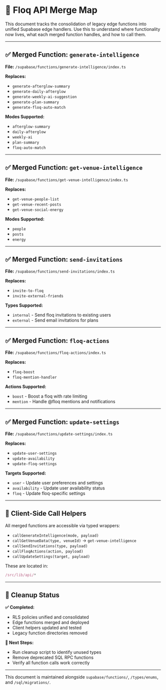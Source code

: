 
# 📘 Floq API Merge Map

This document tracks the consolidation of legacy edge functions into unified Supabase edge handlers. Use this to understand where functionality now lives, what each merged function handles, and how to call them.

---

## ✅ Merged Function: `generate-intelligence`
**File:** `/supabase/functions/generate-intelligence/index.ts`

**Replaces:**
- `generate-afterglow-summary`
- `generate-daily-afterglow`
- `generate-weekly-ai-suggestion`
- `generate-plan-summary`
- `generate-floq-auto-match`

**Modes Supported:**
- `afterglow-summary`
- `daily-afterglow`
- `weekly-ai`
- `plan-summary`
- `floq-auto-match`

---

## ✅ Merged Function: `get-venue-intelligence`
**File:** `/supabase/functions/get-venue-intelligence/index.ts`

**Replaces:**
- `get-venue-people-list`
- `get-venue-recent-posts`
- `get-venue-social-energy`

**Modes Supported:**
- `people`
- `posts`
- `energy`

---

## ✅ Merged Function: `send-invitations`
**File:** `/supabase/functions/send-invitations/index.ts`

**Replaces:**
- `invite-to-floq`
- `invite-external-friends`

**Types Supported:**
- `internal` - Send floq invitations to existing users
- `external` - Send email invitations for plans

---

## ✅ Merged Function: `floq-actions`
**File:** `/supabase/functions/floq-actions/index.ts`

**Replaces:**
- `floq-boost`
- `floq-mention-handler`

**Actions Supported:**
- `boost` - Boost a floq with rate limiting
- `mention` - Handle @floq mentions and notifications

---

## ✅ Merged Function: `update-settings`
**File:** `/supabase/functions/update-settings/index.ts`

**Replaces:**
- `update-user-settings`
- `update-availability`
- `update-floq-settings`

**Targets Supported:**
- `user` - Update user preferences and settings
- `availability` - Update user availability status
- `floq` - Update floq-specific settings

---

## 🧠 Client-Side Call Helpers

All merged functions are accessible via typed wrappers:
- `callGenerateIntelligence(mode, payload)`
- `callGetVenueData(type, venueId)` → `get-venue-intelligence`
- `callSendInvitations(type, payload)`
- `callFloqActions(action, payload)`
- `callUpdateSettings(target, payload)`

These are located in:
```ts
/src/lib/api/*
```

---

## 🧹 Cleanup Status

**✅ Completed:**
- RLS policies unified and consolidated
- Edge functions merged and deployed
- Client helpers updated and tested
- Legacy function directories removed

**🔄 Next Steps:**
- Run cleanup script to identify unused types
- Remove deprecated SQL RPC functions
- Verify all function calls work correctly

---

This document is maintained alongside `supabase/functions/`, `/types/enums`, and `/sql/migrations/`.
